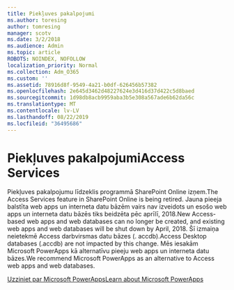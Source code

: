 ```yaml
---
title: Piekļuves pakalpojumi
ms.author: toresing
author: tomresing
manager: scotv
ms.date: 3/2/2018
ms.audience: Admin
ms.topic: article
ROBOTS: NOINDEX, NOFOLLOW
localization_priority: Normal
ms.collection: Adm_O365
ms.custom: ''
ms.assetid: 78916d8f-9549-4a21-b0df-626456b57382
ms.openlocfilehash: 2e645d3462d48227624e3d416d37d422c5d8baed
ms.sourcegitcommit: 1d98db8acb9959aba3b5e308a567ade6b62da56c
ms.translationtype: MT
ms.contentlocale: lv-LV
ms.lasthandoff: 08/22/2019
ms.locfileid: "36495686"
---
```

# <a name="access-services"></a><span data-ttu-id="07985-102">Piekļuves pakalpojumi</span><span class="sxs-lookup"><span data-stu-id="07985-102">Access Services</span></span>

<span data-ttu-id="07985-103">Piekļuves pakalpojumu līdzeklis programmā SharePoint Online izņem.</span><span class="sxs-lookup"><span data-stu-id="07985-103">The Access Services feature in SharePoint Online is being retired.</span></span> <span data-ttu-id="07985-104">Jauna pieeja balstīta web apps un interneta datu bāzēm vairs nav izveidots un esošo web apps un interneta datu bāzēs tiks beidzēta pēc aprīlī, 2018.</span><span class="sxs-lookup"><span data-stu-id="07985-104">New Access-based web apps and web databases can no longer be created, and existing web apps and web databases will be shut down by April, 2018.</span></span> <span data-ttu-id="07985-105">Šī izmaiņa neietekmē Access darbvirsmas datu bāzes (. accdb).</span><span class="sxs-lookup"><span data-stu-id="07985-105">Access Desktop databases (.accdb) are not impacted by this change.</span></span> <span data-ttu-id="07985-106">Mēs iesakām Microsoft PowerApps kā alternatīvu pieeju web apps un interneta datu bāzes.</span><span class="sxs-lookup"><span data-stu-id="07985-106">We recommend Microsoft PowerApps as an alternative to Access web apps and web databases.</span></span> 
  
[<span data-ttu-id="07985-107">Uzziniet par Microsoft PowerApps</span><span class="sxs-lookup"><span data-stu-id="07985-107">Learn about Microsoft PowerApps</span></span>](https://powerapps.microsoft.com/)
  